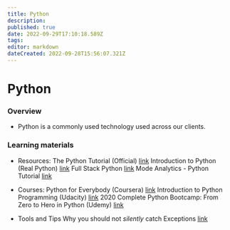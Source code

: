 ```yaml
---
title: Python
description: 
published: true
date: 2022-09-29T17:10:18.589Z
tags: 
editor: markdown
dateCreated: 2022-09-28T15:56:07.321Z
---
```


# Python
### Overview
- Python is a commonly used technology used across our clients.
### Learning materials 

- Resources:
The Python Tutorial (Official)  [link](https://docs.python.org/3/tutorial/index.html)
Introduction to Python (Real Python) [link](https://realpython.com/learning-paths/python3-introduction/)
Full Stack Python [link](https://www.fullstackpython.com/)
Mode Analytics - Python Tutorial [link](https://mode.com/python-tutorial/)

- Courses:
Python for Everybody (Coursera) [link](https://www.coursera.org/specializations/python)
Introduction to Python Programming (Udacity) [link](https://classroom.udacity.com/courses/ud1110)
2020 Complete Python Bootcamp: From Zero to Hero in Python (Udemy) [link](https://www.udemy.com/course/complete-python-bootcamp/?LSNPUBID=vedj0cWlu2Y&ranEAID=vedj0cWlu2Y&ranMID=39197&ranSiteID=vedj0cWlu2Y-zyrD9zSd.Vi960y7DZ1BlQ&utm_medium=udemyads&utm_source=aff-campaign)

- Tools and Tips
Why you should not *silently* catch Exceptions [link](https://realpython.com/the-most-diabolical-python-antipattern/)
